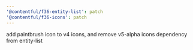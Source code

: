 ```yaml
---
'@contentful/f36-entity-list': patch
'@contentful/f36-icons': patch
---
```


add paintbrush icon to v4 icons, and remove v5-alpha icons dependency from entity-list

